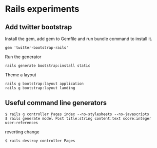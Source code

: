 # Rails experiments

## Add twitter bootstrap

Install the gem, add gem to Gemfile and run bundle command to install it.

    gem 'twitter-bootstrap-rails'

Run the generator

    rails generate bootstrap:install static

Theme a layout

    rails g bootstrap:layout application
    rails g bootstrap:layout landing

## Useful command line generators

    $ rails g controller Pages index --no-stylesheets --no-javascripts
    $ rails generate model Post title:string content:text score:integer user:references

reverting change

    $ rails destroy controller Pages

